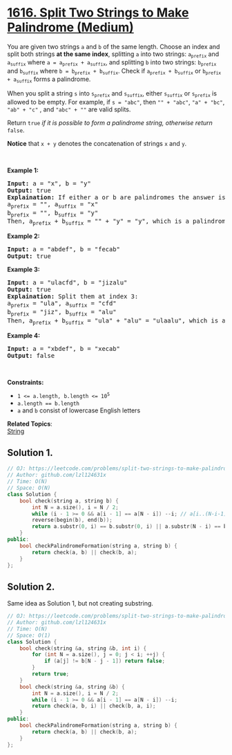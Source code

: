 # [1616. Split Two Strings to Make Palindrome (Medium)](https://leetcode.com/problems/split-two-strings-to-make-palindrome/)

<p>You are given two strings <code>a</code> and <code>b</code> of the same length. Choose an index and split both strings <strong>at the same index</strong>, splitting <code>a</code> into two strings: <code>a<sub>prefix</sub></code> and <code>a<sub>suffix</sub></code> where <code>a = a<sub>prefix</sub> + a<sub>suffix</sub></code>, and splitting <code>b</code> into two strings: <code>b<sub>prefix</sub></code> and <code>b<sub>suffix</sub></code> where <code>b = b<sub>prefix</sub> + b<sub>suffix</sub></code>. Check if <code>a<sub>prefix</sub> + b<sub>suffix</sub></code> or <code>b<sub>prefix</sub> + a<sub>suffix</sub></code> forms a palindrome.</p>

<p>When you split a string <code>s</code> into <code>s<sub>prefix</sub></code> and <code>s<sub>suffix</sub></code>, either <code>s<sub>suffix</sub></code> or <code>s<sub>prefix</sub></code> is allowed to be empty. For example, if <code>s = "abc"</code>, then <code>"" + "abc"</code>, <code>"a" + "bc"</code>, <code>"ab" + "c"</code> , and <code>"abc" + ""</code> are valid splits.</p>

<p>Return <code>true</code><em> if it is possible to form</em><em> a palindrome string, otherwise return </em><code>false</code>.</p>

<p><strong>Notice</strong> that&nbsp;<code>x + y</code> denotes the concatenation of strings <code>x</code> and <code>y</code>.</p>

<p>&nbsp;</p>
<p><strong>Example 1:</strong></p>

<pre><strong>Input:</strong> a = "x", b = "y"
<strong>Output:</strong> true
<strong>Explaination:</strong> If either a or b are palindromes the answer is true since you can split in the following way:
a<sub>prefix</sub> = "", a<sub>suffix</sub> = "x"
b<sub>prefix</sub> = "", b<sub>suffix</sub> = "y"
Then, a<sub>prefix</sub> + b<sub>suffix</sub> = "" + "y" = "y", which is a palindrome.
</pre>

<p><strong>Example 2:</strong></p>

<pre><strong>Input:</strong> a = "abdef", b = "fecab"
<strong>Output:</strong> true
</pre>

<p><strong>Example 3:</strong></p>

<pre><strong>Input:</strong> a = "ulacfd", b = "jizalu"
<strong>Output:</strong> true
<strong>Explaination:</strong> Split them at index 3:
a<sub>prefix</sub> = "ula", a<sub>suffix</sub> = "cfd"
b<sub>prefix</sub> = "jiz", b<sub>suffix</sub> = "alu"
Then, a<sub>prefix</sub> + b<sub>suffix</sub> = "ula" + "alu" = "ulaalu", which is a palindrome.
</pre>

<p><strong>Example 4:</strong></p>

<pre><strong>Input:</strong> a = "xbdef", b = "xecab"
<strong>Output:</strong> false
</pre>

<p>&nbsp;</p>
<p><strong>Constraints:</strong></p>

<ul>
	<li><code>1 &lt;= a.length, b.length &lt;= 10<sup>5</sup></code></li>
	<li><code>a.length == b.length</code></li>
	<li><code>a</code> and <code>b</code> consist of lowercase English letters</li>
</ul>


**Related Topics**:  
[String](https://leetcode.com/tag/string/)

## Solution 1.

```cpp
// OJ: https://leetcode.com/problems/split-two-strings-to-make-palindrome/
// Author: github.com/lzl124631x
// Time: O(N)
// Space: O(N)
class Solution {
    bool check(string a, string b) {
        int N = a.size(), i = N / 2;
        while (i - 1 >= 0 && a[i - 1] == a[N - i]) --i; // a[i..(N-i-1)] is palindrome
        reverse(begin(b), end(b));
        return a.substr(0, i) == b.substr(0, i) || a.substr(N - i) == b.substr(N - i);
    }
public:
    bool checkPalindromeFormation(string a, string b) {
        return check(a, b) || check(b, a);
    }
};
```

## Solution 2.

Same idea as Solution 1, but not creating substring.

```cpp
// OJ: https://leetcode.com/problems/split-two-strings-to-make-palindrome/
// Author: github.com/lzl124631x
// Time: O(N)
// Space: O(1)
class Solution {
    bool check(string &a, string &b, int i) {
        for (int N = a.size(), j = 0; j < i; ++j) {
            if (a[j] != b[N - j - 1]) return false;
        }
        return true;
    }
    bool check(string &a, string &b) {
        int N = a.size(), i = N / 2;
        while (i - 1 >= 0 && a[i - 1] == a[N - i]) --i;
        return check(a, b, i) || check(b, a, i);
    }
public:
    bool checkPalindromeFormation(string a, string b) {
        return check(a, b) || check(b, a);
    }
};
```